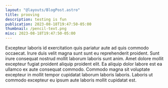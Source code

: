 ```yaml
---
layout: "@layouts/BlogPost.astro"
title: prooving
description: testing is fun
publication: 2023-08-18T19:47:50-05:00
thumbnail: /pencil-text.png
misc: 2023-08-18T19:47:50-05:00
---
```


Excepteur laboris id exercitation quis pariatur aute ad quis commodo occaecat. Irure duis velit magna sunt sunt eu reprehenderit proident. Sunt irure consequat nostrud mollit laborum laboris sunt anim. Amet dolore mollit excepteur fugiat proident aliquip proident elit. Ea aliquip dolor labore est ea ullamco ex aute consequat commodo. Commodo magna sit voluptate excepteur in mollit tempor cupidatat laborum laboris laboris. Laboris ut commodo excepteur eu ipsum aute laboris mollit cupidatat est.